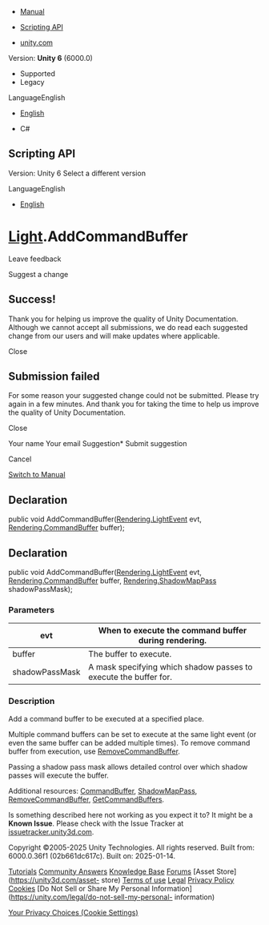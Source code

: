 [ ]()

  * [Manual](../Manual/index.html)
  * [Scripting API](../ScriptReference/index.html)

  * [unity.com](https://unity.com/)

Version: **Unity 6** (6000.0)

  * Supported
  * Legacy

LanguageEnglish

  * [English]()

  * C#

[ ](https://docs.unity3d.com)

## Scripting API

Version: Unity 6 Select a different version

LanguageEnglish

  * [English]()

#  [Light](Light.html).AddCommandBuffer

Leave feedback

Suggest a change

## Success!

Thank you for helping us improve the quality of Unity Documentation. Although
we cannot accept all submissions, we do read each suggested change from our
users and will make updates where applicable.

Close

## Submission failed

For some reason your suggested change could not be submitted. Please <a>try
again</a> in a few minutes. And thank you for taking the time to help us
improve the quality of Unity Documentation.

Close

Your name Your email Suggestion* Submit suggestion

Cancel

[Switch to Manual](../Manual/class-Light.html "Go to Light Component in the
Manual")

## Declaration

public void AddCommandBuffer([Rendering.LightEvent](Rendering.LightEvent.html)
evt, [Rendering.CommandBuffer](Rendering.CommandBuffer.html) buffer);

## Declaration

public void AddCommandBuffer([Rendering.LightEvent](Rendering.LightEvent.html)
evt, [Rendering.CommandBuffer](Rendering.CommandBuffer.html) buffer,
[Rendering.ShadowMapPass](Rendering.ShadowMapPass.html) shadowPassMask);

### Parameters

evt | When to execute the command buffer during rendering.  
---|---  
buffer | The buffer to execute.  
shadowPassMask | A mask specifying which shadow passes to execute the buffer for.  
  
### Description

Add a command buffer to be executed at a specified place.

Multiple command buffers can be set to execute at the same light event (or
even the same buffer can be added multiple times). To remove command buffer
from execution, use [RemoveCommandBuffer](Light.RemoveCommandBuffer.html).  
  
Passing a shadow pass mask allows detailed control over which shadow passes
will execute the buffer.  
  
Additional resources: [CommandBuffer](Rendering.CommandBuffer.html),
[ShadowMapPass](Rendering.ShadowMapPass.html),
[RemoveCommandBuffer](Light.RemoveCommandBuffer.html),
[GetCommandBuffers](Light.GetCommandBuffers.html).

Is something described here not working as you expect it to? It might be a
**Known Issue**. Please check with the Issue Tracker at
[issuetracker.unity3d.com](https://issuetracker.unity3d.com).

Copyright ©2005-2025 Unity Technologies. All rights reserved. Built from:
6000.0.36f1 (02b661dc617c). Built on: 2025-01-14.

[Tutorials](https://unity3d.com/learn) [Community
Answers](https://answers.unity3d.com) [Knowledge
Base](https://support.unity3d.com/hc/en-us)
[Forums](https://forum.unity3d.com) [Asset Store](https://unity3d.com/asset-
store) [Terms of use](https://docs.unity3d.com/Manual/TermsOfUse.html)
[Legal](https://unity.com/legal) [Privacy
Policy](https://unity.com/legal/privacy-policy)
[Cookies](https://unity.com/legal/cookie-policy) [Do Not Sell or Share My
Personal Information](https://unity.com/legal/do-not-sell-my-personal-
information)

[Your Privacy Choices (Cookie Settings)](javascript:void\(0\);)

